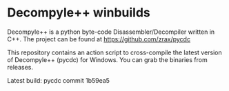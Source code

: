 # Decompyle++ winbuilds

Decompyle++ is a python byte-code Disassembler/Decompiler written in C++. The project can be found at https://github.com/zrax/pycdc

This repository contains an action script to cross-compile the latest version of Decompyle++ (pycdc) for Windows. You can grab the binaries from releases.


Latest build: pycdc commit 1b59ea5
